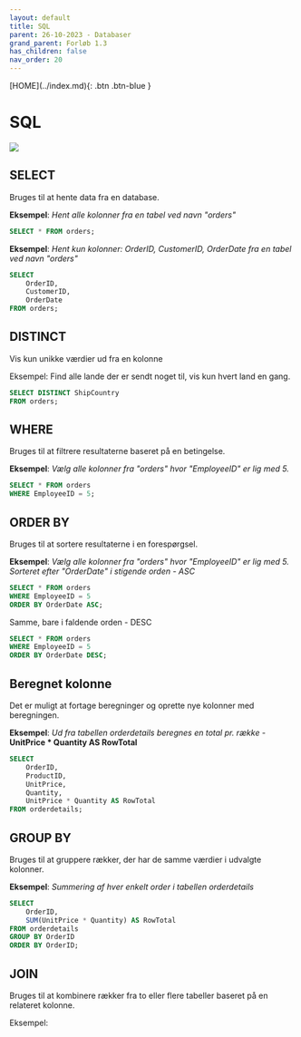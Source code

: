```yaml
---
layout: default
title: SQL
parent: 26-10-2023 - Databaser
grand_parent: Forløb 1.3
has_children: false
nav_order: 20
---
```


<span class="fs-1">
[HOME](../index.md){: .btn .btn-blue }
</span>

# SQL

![](./image/logo-sql.png)

## SELECT
Bruges til at hente data fra en database.

**Eksempel**: *Hent alle kolonner fra en tabel ved navn "orders"*

```sql
SELECT * FROM orders;
```

**Eksempel**: *Hent kun kolonner: OrderID, CustomerID, OrderDate
fra en tabel ved navn "orders"*

```sql
SELECT
    OrderID,
    CustomerID,
    OrderDate
FROM orders;
```

## DISTINCT
Vis kun unikke værdier ud fra en kolonne

Eksempel: Find alle lande der er sendt noget til, vis kun hvert land en gang.

```sql
SELECT DISTINCT ShipCountry
FROM orders;
```

## WHERE
Bruges til at filtrere resultaterne baseret på en betingelse.

**Eksempel**: *Vælg alle kolonner fra "orders" hvor "EmployeeID" er lig med 5.*

```sql
SELECT * FROM orders
WHERE EmployeeID = 5;
```

## ORDER BY
Bruges til at sortere resultaterne i en forespørgsel.

**Eksempel**: *Vælg alle kolonner fra "orders" hvor "EmployeeID" er lig med 5. Sorteret efter "OrderDate" i stigende orden - ASC*

```sql
SELECT * FROM orders
WHERE EmployeeID = 5
ORDER BY OrderDate ASC;
```

Samme, bare i faldende orden - DESC

```sql
SELECT * FROM orders
WHERE EmployeeID = 5
ORDER BY OrderDate DESC;
```

## Beregnet kolonne
Det er muligt at fortage beregninger og oprette nye kolonner med beregningen.

**Eksempel**: *Ud fra tabellen orderdetails beregnes en total pr. række* - **UnitPrice * Quantity AS RowTotal**

```sql
SELECT
	OrderID,
    ProductID,
    UnitPrice,
    Quantity,
    UnitPrice * Quantity AS RowTotal
FROM orderdetails;
```

## GROUP BY
Bruges til at gruppere rækker, der har de samme værdier i udvalgte kolonner.

**Eksempel**: *Summering af hver enkelt order i tabellen orderdetails*

```sql
SELECT
	OrderID,
    SUM(UnitPrice * Quantity) AS RowTotal
FROM orderdetails
GROUP BY OrderID
ORDER BY OrderID;
```

## JOIN
Bruges til at kombinere rækker fra to eller flere tabeller baseret på en relateret kolonne.

Eksempel: 